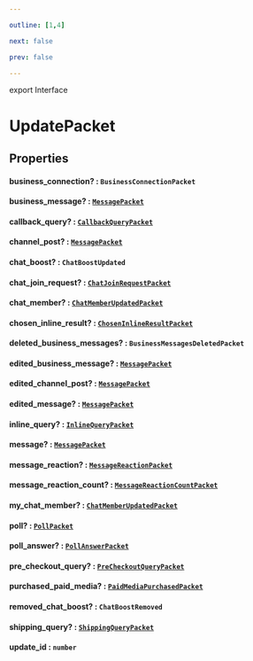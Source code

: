 ```yaml
---

outline: [1,4]

next: false

prev: false

---
```


export Interface
# UpdatePacket

## Properties

#### business_connection? : `BusinessConnectionPacket`

#### business_message? : [`MessagePacket`](./MessagePacket.md)

#### callback_query? : [`CallbackQueryPacket`](./CallbackQueryPacket.md)

#### channel_post? : [`MessagePacket`](./MessagePacket.md)

#### chat_boost? : `ChatBoostUpdated`

#### chat_join_request? : [`ChatJoinRequestPacket`](./ChatJoinRequestPacket.md)

#### chat_member? : [`ChatMemberUpdatedPacket`](./ChatMemberUpdatedPacket.md)

#### chosen_inline_result? : [`ChosenInlineResultPacket`](./ChosenInlineResultPacket.md)

#### deleted_business_messages? : `BusinessMessagesDeletedPacket`

#### edited_business_message? : [`MessagePacket`](./MessagePacket.md)

#### edited_channel_post? : [`MessagePacket`](./MessagePacket.md)

#### edited_message? : [`MessagePacket`](./MessagePacket.md)

#### inline_query? : [`InlineQueryPacket`](./InlineQueryPacket.md)

#### message? : [`MessagePacket`](./MessagePacket.md)

#### message_reaction? : [`MessageReactionPacket`](./MessageReactionPacket.md)

#### message_reaction_count? : [`MessageReactionCountPacket`](./MessageReactionCountPacket.md)

#### my_chat_member? : [`ChatMemberUpdatedPacket`](./ChatMemberUpdatedPacket.md)

#### poll? : [`PollPacket`](./PollPacket.md)

#### poll_answer? : [`PollAnswerPacket`](./PollAnswerPacket.md)

#### pre_checkout_query? : [`PreCheckoutQueryPacket`](./PreCheckoutQueryPacket.md)

#### purchased_paid_media? : [`PaidMediaPurchasedPacket`](./PaidMediaPurchasedPacket.md)

#### removed_chat_boost? : `ChatBoostRemoved`

#### shipping_query? : [`ShippingQueryPacket`](./ShippingQueryPacket.md)

#### update_id : `number`
